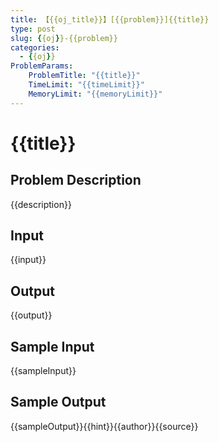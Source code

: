 ```yaml
---
title: 【{{oj_title}}】[{{problem}}]{{title}}
type: post
slug: {{oj}}-{{problem}}
categories:
  - {{oj}}
ProblemParams:
    ProblemTitle: "{{title}}"
    TimeLimit: "{{timeLimit}}"
    MemoryLimit: "{{memoryLimit}}"
---
```


# {{title}}

## Problem Description

{{description}}

## Input

{{input}}

## Output

{{output}}

## Sample Input

{{sampleInput}}

## Sample Output

{{sampleOutput}}{{hint}}{{author}}{{source}}
